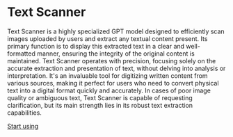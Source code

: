 # Text Scanner

Text Scanner is a highly specialized GPT model designed to efficiently scan images uploaded by users and extract any textual content present. Its primary function is to display this extracted text in a clear and well-formatted manner, ensuring the integrity of the original content is maintained. Text Scanner operates with precision, focusing solely on the accurate extraction and presentation of text, without delving into analysis or interpretation. It's an invaluable tool for digitizing written content from various sources, making it perfect for users who need to convert physical text into a digital format quickly and accurately. In cases of poor image quality or ambiguous text, Text Scanner is capable of requesting clarification, but its main strength lies in its robust text extraction capabilities.

[Start using](https://chat.openai.com/g/g-mOAlD4nuM)